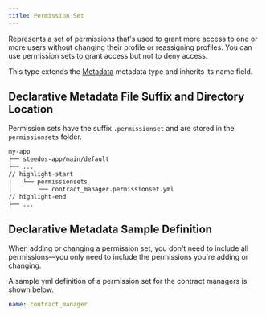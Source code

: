 ```yaml
---
title: Permission Set
---
```


Represents a set of permissions that's used to grant more access to one or more users without changing their profile or reassigning profiles. You can use permission sets to grant access but not to deny access.

This type extends the [Metadata](metadata) metadata type and inherits its name field.

## Declarative Metadata File Suffix and Directory Location

Permission sets have the suffix `.permissionset` and are stored in the `permissionsets` folder.

```sh
my-app
├── steedos-app/main/default
├── ...
// highlight-start
│   └── permissionsets
│       └── contract_manager.permissionset.yml
// highlight-end
├── ...
```

## Declarative Metadata Sample Definition

When adding or changing a permission set, you don't need to include all permissions—you only need to include the permissions you're adding or changing.

A sample yml definition of a permission set for the contract managers is shown below.

```yml title="my-app/steedos-app/main/default/permissionsets/contract_manager.permissionset.yml"
name: contract_manager
```
